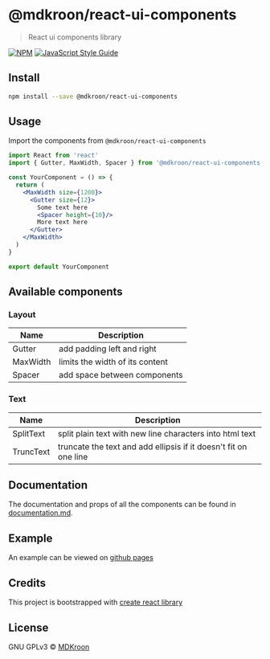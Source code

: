 # @mdkroon/react-ui-components

> React ui components library

[![NPM](https://img.shields.io/npm/v/@mdkroon/react-ui-components.svg)](https://www.npmjs.com/package/@mdkroon/react-ui-components) [![JavaScript Style Guide](https://img.shields.io/badge/code_style-standard-brightgreen.svg)](https://standardjs.com)

## Install

```bash
npm install --save @mdkroon/react-ui-components
```

## Usage

Import the components from `@mdkroon/react-ui-components`

```jsx
import React from 'react'
import { Gutter, MaxWidth, Spacer } from '@mdkroon/react-ui-components'

const YourComponent = () => {
  return (
    <MaxWidth size={1200}>
      <Gutter size={12}>
        Some text here
        <Spacer height={10}/>
        More text here
      </Gutter>
    </MaxWidth>
  )
}

export default YourComponent
```

## Available components

### Layout
|Name|Description|
|---|---|
|Gutter|add padding left and right|
|MaxWidth|limits the width of its content|
|Spacer|add space between components|

### Text
|Name|Description|
|---|---|
|SplitText|split plain text with new line characters into html text|
|TruncText|truncate the text and add ellipsis if it doesn't fit on one line|

## Documentation

The documentation and props of all the components can be found in [documentation.md](documentation.md).

## Example

An example can be viewed on [github pages](https://mdkroon.github.io/react-ui-components/)

## Credits

This project is bootstrapped with [create react library](https://github.com/transitive-bullshit/create-react-library)

## License

GNU GPLv3 © [MDKroon](https://github.com/MDKroon)
